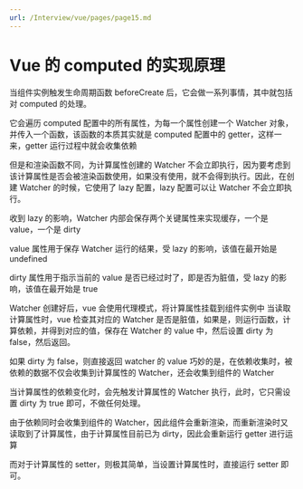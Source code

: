 ```yaml
---
url: /Interview/vue/pages/page15.md
---
```

# Vue 的 computed 的实现原理

当组件实例触发生命周期函数 beforeCreate 后，它会做一系列事情，其中就包括对 computed 的处理。

它会遍历 computed 配置中的所有属性，为每一个属性创建一个 Watcher 对象，并传入一个函数，该函数的本质其实就是 computed 配置中的 getter，这样一来，getter 运行过程中就会收集依赖

但是和渲染函数不同，为计算属性创建的 Watcher 不会立即执行，因为要考虑到该计算属性是否会被渲染函数使用，如果没有使用，就不会得到执行。因此，在创建 Watcher 的时候，它使用了 lazy 配置，lazy 配置可以让 Watcher 不会立即执行。

收到 lazy 的影响，Watcher 内部会保存两个关键属性来实现缓存，一个是 value，一个是 dirty

value 属性用于保存 Watcher 运行的结果，受 lazy 的影响，该值在最开始是 undefined

dirty 属性用于指示当前的 value 是否已经过时了，即是否为脏值，受 lazy 的影响，该值在最开始是 true

Watcher 创建好后，vue 会使用代理模式，将计算属性挂载到组件实例中
当读取计算属性时，vue 检查其对应的 Watcher 是否是脏值，如果是，则运行函数，计算依赖，并得到对应的值，保存在 Watcher 的 value 中，然后设置 dirty 为 false，然后返回。

如果 dirty 为 false，则直接返回 watcher 的 value
巧妙的是，在依赖收集时，被依赖的数据不仅会收集到计算属性的 Watcher，还会收集到组件的 Watcher

当计算属性的依赖变化时，会先触发计算属性的 Watcher 执行，此时，它只需设置 dirty 为 true 即可，不做任何处理。

由于依赖同时会收集到组件的 Watcher，因此组件会重新渲染，而重新渲染时又读取到了计算属性，由于计算属性目前已为 dirty，因此会重新运行 getter 进行运算

而对于计算属性的 setter，则极其简单，当设置计算属性时，直接运行 setter 即可。
